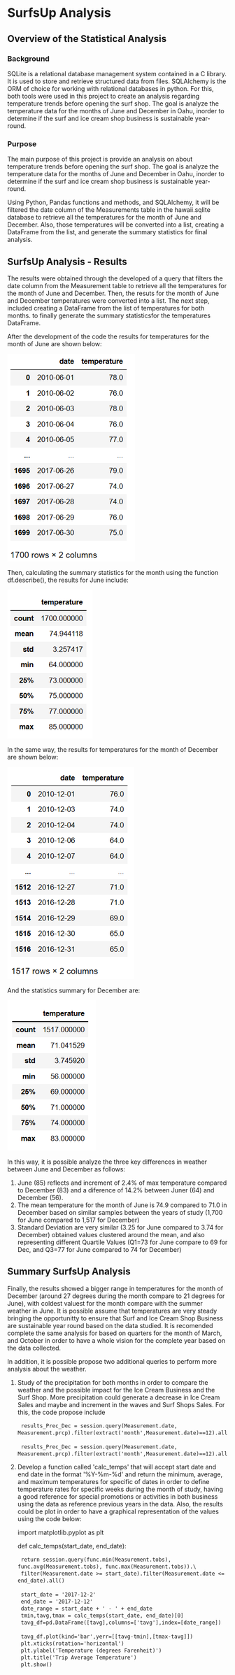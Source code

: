 # SurfsUp Analysis 

## Overview of the Statistical Analysis

### Background

SQLite is a relational database management system contained in a C library. It is used to store and retrieve structured data from files. SQLAlchemy is the ORM of choice for working with relational databases in python. For this, both tools were used in this project to create an analysis regarding temperature trends before opening the surf shop. The goal is analyze the temperature data for the months of June and December in Oahu, inorder to determine if the surf and ice cream shop business is sustainable year-round. 

### Purpose

The main purpose of this project is provide an analysis on about temperature trends before opening the surf shop. The goal is analyze the temperature data for the months of June and December in Oahu, inorder to determine if the surf and ice cream shop business is sustainable year-round.

Using Python, Pandas functions and methods, and SQLAlchemy, it will be filtered the date column of the Measurements table in the hawaii.sqlite database to retrieve all the temperatures for the month of June and December. Also, those temperatures will be converted into a list, creating a DataFrame from the list, and generate the summary statistics for final analysis.

## SurfsUp Analysis - Results

The results were obtained through the developed of a query that filters the date column from the Measurement table to retrieve all the temperatures for the month of June and December. Then, the resuts for the month of June and December temperatures were converted into a list. The next step, included creating a DataFrame from the list of temperatures for both months. to finally generate the summary statisticsfor the temperatures DataFrame.

After the development of the code the results for temperatures for the month of June are shown below:

![Temperature_June](output/Temperature_June.png)

Then, calculating the summary statistics for the month using the function df.describe(), the results for June include:

![Statistics_June](output/Statistics_June.png)

In the same way, the results for temperatures for the month of December are shown below:

![Temperature_June](output/Temperature_Dec.png)

And the statistics summary for December are:

![Statistics_June](output/Statstics_Dec.png)

In this way, it is possible analyze the three key differences in weather between June and December as follows:

1. June (85) reflects and increment of 2.4% of max temperature compared to December (83) and a diference of 14.2% between Juner (64) and December (56).
2. The mean temperature for the month of June is 74.9 compared to 71.0 in December based on similar samples between the years of study (1,700 for June compared to 1,517 for December)
3. Standard Deviation are very similar (3.25 for June compared to 3.74 for December) obtained values clustered around the mean, and also representing different Quartile Values (Q1=73 for June compare to 69 for Dec, and Q3=77 for June compared to 74 for December)

## Summary SurfsUp Analysis 

Finally, the results showed a bigger range in temperatures for the month of December (around 27 degrees during the month compare to 21 degrees for June), with coldest valuest for the month compare with the summer weather in June. It is possible assume that temperatures are very steady bringing the opportunitty to ensure that Surf and Ice Cream Shop Business are sustainable year round based on the data studied. It is recomended complete the same analysis for based on quarters for the month of March, and October in order to have a whole vision for the complete year based on the data collected. 

In addition, it is possible propose two additional queries to perform more analysis about the weather.

1. Study of the precipitation for both months in order to compare the weather and the possible impact for the Ice Cream Business and the Surf Shop. More precipitation could generate a decrease in Ice Cream Sales and maybe and increment in the waves and Surf Shops Sales. For this, the code propose include 

        results_Prec_Dec = session.query(Measurement.date, Measurement.prcp).filter(extract('month',Measurement.date)==12).all()

        results_Prec_Dec = session.query(Measurement.date, Measurement.prcp).filter(extract('month',Measurement.date)==12).all()

2. Develop a function called 'calc_temps' that will accept start date and end date in the format '%Y-%m-%d' and return the minimum, average, and maximum temperatures for specific of dates in order to define temperature rates for specific weeks during the month of study, having a good reference for special promotions or activities in both business using the data as reference previous years in the data. Also, the results could be plot in order to have a graphical representation of the values using the code below:

    import matplotlib.pyplot as plt

    def calc_temps(start_date, end_date):

        return session.query(func.min(Measurement.tobs), func.avg(Measurement.tobs), func.max(Measurement.tobs)).\ 
        filter(Measurement.date >= start_date).filter(Measurement.date <= end_date).all()

        start_date = '2017-12-2'
        end_date = '2017-12-12'
        date_range = start_date + ' - ' + end_date
        tmin,tavg,tmax = calc_temps(start_date, end_date)[0]
        tavg_df=pd.DataFrame([tavg],columns=['tavg'],index=[date_range])

        tavg_df.plot(kind='bar',yerr=[[tavg-tmin],[tmax-tavg]])
        plt.xticks(rotation='horizontal')
        plt.ylabel('Temperature (degrees Farenheit)')
        plt.title('Trip Average Temperature')
        plt.show()

